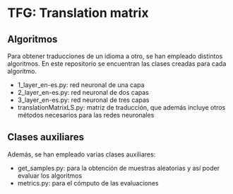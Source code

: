 # TFG: Translation matrix
## Algoritmos
Para obtener traducciones de un idioma a otro, se han empleado distintos algoritmos.
En este repositorio se encuentran las clases creadas para cada algoritmo.
* 1_layer_en-es.py: red neuronal de una capa
* 2_layer_en-es.py: red neuronal de dos capas
* 3_layer_en-es.py: red neuronal de tres capas
* translationMatrixLS.py: matriz de traducción, que además incluye otros métodos necesarios para las redes neuronales
## Clases auxiliares
Además, se han empleado varias clases auxiliares:
* get_samples.py: para la obtención de muestras aleatorias y así poder evaluar los algoritmos
* metrics.py: para el cómputo de las evaluaciones
